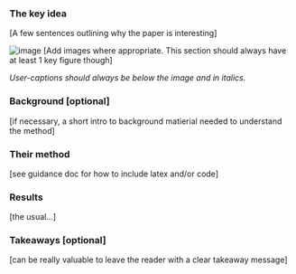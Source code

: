 ### The key idea

[A few sentences outlining why the paper is interesting]

![image](path_to_image.png) [Add images where appropriate. This section should always
have at least 1 key figure though]

_User-captions should always be below the image and in italics._

### Background [optional]

[if necessary, a short intro to background matierial needed to understand the method]

### Their method

[see guidance doc for how to include latex and/or code]

### Results

[the usual...]

### Takeaways [optional]

[can be really valuable to leave the reader with a clear takeaway message]